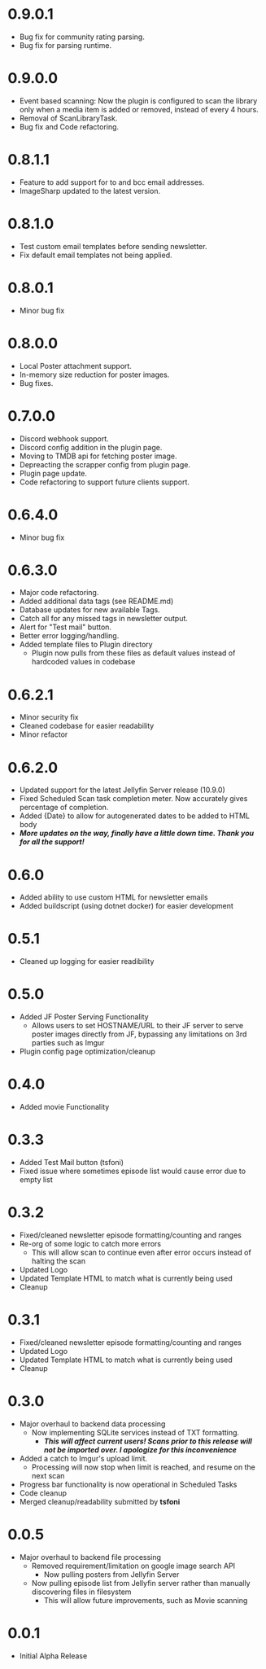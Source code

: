 # 0.9.0.1
- Bug fix for community rating parsing.
- Bug fix for parsing runtime.

# 0.9.0.0

- Event based scanning: Now the plugin is configured to scan the library only when a media item is added or removed, instead of every 4 hours.
- Removal of ScanLibraryTask.
- Bug fix and Code refactoring.

# 0.8.1.1

- Feature to add support for to and bcc email addresses.
- ImageSharp updated to the latest version.

# 0.8.1.0

- Test custom email templates before sending newsletter.
- Fix default email templates not being applied.

# 0.8.0.1

- Minor bug fix

# 0.8.0.0

- Local Poster attachment support.
- In-memory size reduction for poster images.
- Bug fixes.

# 0.7.0.0

- Discord webhook support.
- Discord config addition in the plugin page.
- Moving to TMDB api for fetching poster image.
- Depreacting the scrapper config from plugin page.
- Plugin page update.
- Code refactoring to support future clients support.

# 0.6.4.0

- Minor bug fix

# 0.6.3.0

- Major code refactoring.
- Added additional data tags (see README.md)
- Database updates for new available Tags.
- Catch all for any missed tags in newsletter output.
- Alert for "Test mail" button.
- Better error logging/handling.
- Added template files to Plugin directory
  - Plugin now pulls from these files as default values instead of hardcoded values in codebase

# 0.6.2.1

- Minor security fix
- Cleaned codebase for easier readability
- Minor refactor

# 0.6.2.0

- Updated support for the latest Jellyfin Server release (10.9.0)
- Fixed Scheduled Scan task completion meter. Now accurately gives percentage of completion.
- Added {Date} to allow for autogenerated dates to be added to HTML body
- ***More updates on the way, finally have a little down time. Thank you for all the support!***

# 0.6.0

- Added ability to use custom HTML for newsletter emails
- Added buildscript (using dotnet docker) for easier development

# 0.5.1

- Cleaned up logging for easier readibility

# 0.5.0

- Added JF Poster Serving Functionality
  - Allows users to set HOSTNAME/URL to their JF server to serve poster images directly from JF, bypassing any limitations on 3rd parties such as Imgur
- Plugin config page optimization/cleanup

# 0.4.0

- Added movie Functionality

# 0.3.3

- Added Test Mail button (tsfoni)
- Fixed issue where sometimes episode list would cause error due to empty list

# 0.3.2

- Fixed/cleaned newsletter episode formatting/counting and ranges
- Re-org of some logic to catch more errors
  - This will allow scan to continue even after error occurs instead of halting the scan
- Updated Logo
- Updated Template HTML to match what is currently being used
- Cleanup

# 0.3.1

- Fixed/cleaned newsletter episode formatting/counting and ranges
- Updated Logo
- Updated Template HTML to match what is currently being used
- Cleanup

# 0.3.0

- Major overhaul to backend data processing
  - Now implementing SQLite services instead of TXT formatting.
    - ***This will affect current users! Scans prior to this release will not be imported over. I apologize for this inconvenience***
- Added a catch to Imgur's upload limit.
  - Processing will now stop when limit is reached, and resume on the next scan
- Progress bar functionality is now operational in Scheduled Tasks
- Code cleanup
- Merged cleanup/readability submitted by **tsfoni**

# 0.0.5

- Major overhaul to backend file processing
  - Removed requirement/limitation on google image search API
    - Now pulling posters from Jellyfin Server
  - Now pulling episode list from Jellyfin server rather than manually discovering files in filesystem
    - This will allow future improvements, such as Movie scanning

# 0.0.1

- Initial Alpha Release
